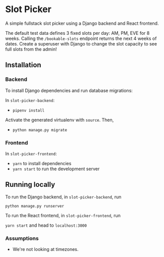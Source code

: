 # Slot Picker

A simple fullstack slot picker using a Django backend and React frontend.

The default test data defines 3 fixed slots per day: AM, PM, EVE for 8 weeks. Calling the `/bookable-slots` endpoint returns the next 4 weeks of dates.
Create a superuser with Django to change the slot capacity to see full slots from the admin!

## Installation

### Backend

To install Django dependencies and run database migrations:

In `slot-picker-backend`:

- `pipenv install`

Activate the generated virtualenv with `source`. Then,

- `python manage.py migrate`

### Frontend

In `slot-picker-frontend`:

- `yarn` to install dependencies
- `yarn start` to run the development server

## Running locally

To run the Django backend, in `slot-picker-backend`, run

`python manage.py runserver`

To run the React frontend, in `slot-picker-frontend`, run

`yarn start` and head to `localhost:3000`

### Assumptions

- We're not looking at timezones.
